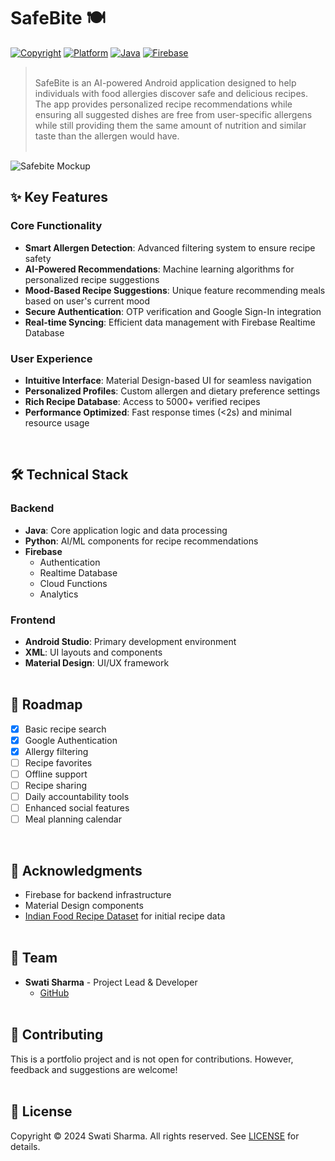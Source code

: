 # SafeBite 🍽️
[![Copyright](https://img.shields.io/badge/License-All_Rights_Reserved-red.svg)](LICENSE.md)
[![Platform](https://img.shields.io/badge/Platform-Android-blue.svg)](https://github.com/swatified/safebite)
[![Java](https://img.shields.io/badge/Java-17-ED8B00.svg)](https://www.oracle.com/java/)
[![Firebase](https://img.shields.io/badge/Firebase-Realtime-FFA611.svg)](https://firebase.google.com)

> <br/>SafeBite is an AI-powered Android application designed to help individuals with food allergies discover safe and delicious recipes. The app provides personalized recipe recommendations while ensuring all suggested dishes are free from user-specific allergens while still providing them the same amount of nutrition and similar taste than the allergen would have.
> <br/><br/>

![Safebite Mockup](https://github.com/user-attachments/assets/93bee758-d0de-4421-ae1d-3560bc604c6b)

## ✨ Key Features

### Core Functionality
- **Smart Allergen Detection**: Advanced filtering system to ensure recipe safety
- **AI-Powered Recommendations**: Machine learning algorithms for personalized recipe suggestions
- **Mood-Based Recipe Suggestions**: Unique feature recommending meals based on user's current mood
- **Secure Authentication**: OTP verification and Google Sign-In integration
- **Real-time Syncing**: Efficient data management with Firebase Realtime Database

### User Experience
- **Intuitive Interface**: Material Design-based UI for seamless navigation
- **Personalized Profiles**: Custom allergen and dietary preference settings
- **Rich Recipe Database**: Access to 5000+ verified recipes
- **Performance Optimized**: Fast response times (<2s) and minimal resource usage
<br/>

## 🛠️ Technical Stack

### Backend
- **Java**: Core application logic and data processing
- **Python**: AI/ML components for recipe recommendations
- **Firebase**
  - Authentication
  - Realtime Database
  - Cloud Functions
  - Analytics

### Frontend
- **Android Studio**: Primary development environment 
- **XML**: UI layouts and components
- **Material Design**: UI/UX framework
<br/><br/>

## 🚀 Roadmap

- [x] Basic recipe search
- [x] Google Authentication
- [x] Allergy filtering
- [ ] Recipe favorites
- [ ] Offline support
- [ ] Recipe sharing
- [ ] Daily accountability tools
- [ ] Enhanced social features
- [ ] Meal planning calendar
<br/>

## 🙏 Acknowledgments

- Firebase for backend infrastructure
- Material Design components
- [Indian Food Recipe Dataset](https://www.kaggle.com/datasets/sooryaprakash12/cleaned-indian-recipes-dataset) for initial recipe data
<br/><br/>

## 👥 Team

- **Swati Sharma** - Project Lead & Developer
  - [GitHub](https://github.com/swatified)
<br/><br/>

  
## 🤝 Contributing

This is a portfolio project and is not open for contributions. However, feedback and suggestions are welcome!
<br/><br/>

## 📝 License

Copyright © 2024 Swati Sharma. All rights reserved.
See [LICENSE](LICENSE.md) for details.


